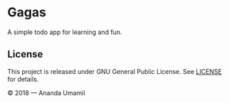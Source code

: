 # Gagas

A simple todo app for learning and fun.

## License

This project is released under GNU General Public License.
See [LICENSE](LICENSE) for details.

&copy; 2018 &mdash; Ananda Umamil
